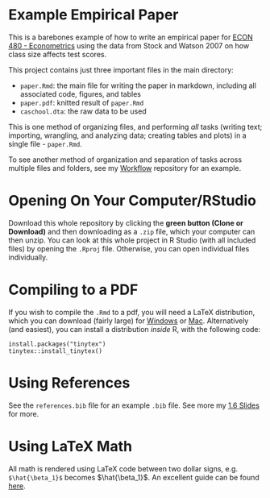 # Example Empirical Paper

This is a barebones example of how to write an empirical paper for [ECON 480 - Econometrics](https://metricsf19.classes.ryansafner.com) using the data from Stock and Watson 2007 on how class size affects test scores.

This project contains just three important files in the main directory:

- `paper.Rmd`: the main file for writing the paper in markdown, including all associated code, figures, and tables
- `paper.pdf`: knitted result of `paper.Rmd`
- `caschool.dta`: the raw data to be used

This is one method of organizing files, and performing *all* tasks (writing text; importing, wrangling, and analyzing data; creating tables and plots) in a single file - `paper.Rmd`.

To see another method of organization and separation of tasks across multiple files and folders, see my [Workflow](https://github.com/ryansafner/workflow) repository for an example.

# Opening On Your Computer/RStudio

Download this whole repository by clicking the **green button (Clone or Download)** and then downloading as a `.zip` file, which your computer can then unzip. You can look at this whole project in R Studio (with all included files) by opening the `.Rproj` file. Otherwise, you can open individual files individually.

# Compiling to a PDF

If you wish to compile the `.Rmd` to a pdf, you will need a LaTeX distribution, which you can download (fairly large) for [Windows](https://miktex.org/) or [Mac](http://www.tug.org/mactex/). Alternatively (and easiest), you can install a distribution *inside* R, with the following code:

```{r}
install.packages("tinytex")
tinytex::install_tinytex()
```

# Using References

See the `references.bib` file for an example `.bib` file. See more my [1.6 Slides](https://metricsf19.classes.ryansafner.com/slides/06-slides#37) for more.

# Using LaTeX Math

All math is rendered using LaTeX code between two dollar signs, e.g. `$\hat{\beta_1}$` becomes $\hat{\beta_1}$. An excellent guide can be found [here](https://en.wikibooks.org/wiki/LaTeX/Mathematics).